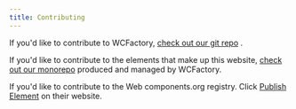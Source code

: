 ```yaml
---
title: Contributing
---
```

<p>If you'd like to contribute to WCFactory, <a href="https://github.com/elmsln/wcfactory">check out our git repo</a>
.</p>
<p>If you'd like to contribute to the elements that make up this website, <a href="https://github.com/haxtheweb/webcomponents">check out our monorepo</a>
 produced and managed by WCFactory.</p>
<p>If you'd like to contribute to the Web components.org registry. Click <a href="https://www.webcomponents.org/publish">Publish Element</a>
 on their website.</p>
